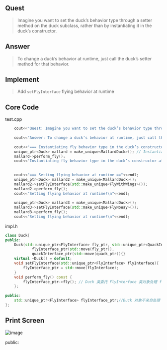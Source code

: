 ## Quest 

> Imagine you want to set the duck’s behavior type through a setter method on the duck subclass, rather than by instantiating it in the duck’s constructor.
     
     

## Answer 

>To change a duck’s behavior at runtime, just call the duck’s setter method for that behavior.

## Implement
>Add `setFlyInterface` flying behavior at runtime

## Core Code
  test.cpp
```cpp
    cout<<"Quest: Imagine you want to set the duck’s behavior type through a setter method on the duck subclass, rather than by instantiating it in the duck’s constructor."<<"\n"<<endl;
    
    cout<<"Answer: To change a duck’s behavior at runtime, just call the duck’s setter method for that behavior."<<"\n"<<endl;
    
    cout<<"=== Instantiating fly behavior type in the duck’s constructor at compile time =="<<endl;
    unique_ptr<Duck> mallard = make_unique<MallardDuck>(); // Instantiate Duck's constructor in the duck subclass
    mallard->perform_fly();
    cout<<"Instantiating fly behavior type in the duck’s constructor at compile time!\n"<<endl;
    
    
    cout<<"=== Setting flying behavior at runtime =="<<endl;
    unique_ptr<Duck> mallard2 = make_unique<MallardDuck>();
    mallard2->setFlyInterface(std::make_unique<FlyWithWings>());
    mallard2->perform_fly();
    cout<<"Setting flying behavior at runtime!\n"<<endl;
    
    unique_ptr<Duck> mallard3 = make_unique<MallardDuck>();
    mallard3->setFlyInterface(std::make_unique<FlyNoWay>());
    mallard3->perform_fly();
    cout<<"Setting flying behavior at runtime!\n"<<endl;
```
  impl.h
```hpp
class Duck{
public:
    Duck(std::unique_ptr<FlyInterface> fly_ptr, std::unique_ptr<QuackInterface> quack_ptr):
            flyInterface_ptr(std::move(fly_ptr)),
            quackInterface_ptr(std::move(quack_ptr)){}
    virtual ~Duck() = default;
    void setFlyInterface(std::unique_ptr<FlyInterface> flyInterface){
        flyInterface_ptr = std::move(flyInterface);
    }
    void perform_fly() const {
        flyInterface_ptr->fly(); // Duck 类委托 FlyInterface 类对象处理 fly 行为
    };
 
public:
    std::unique_ptr<FlyInterface> flyInterface_ptr;//Duck 对象不亲自处理 fly 行为，委托给 FlyInterface 对象
};

```
## Print Screen
![image](https://user-images.githubusercontent.com/31394900/120225242-754fe880-c277-11eb-9281-418fef1f791a.png)


public:

